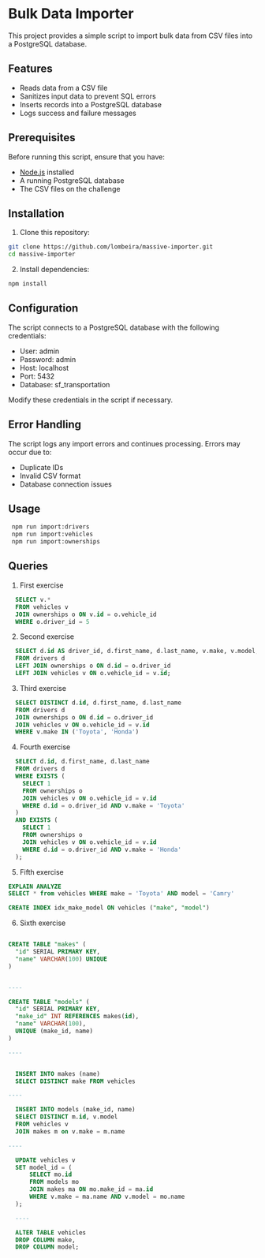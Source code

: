 # Bulk Data Importer

This project provides a simple script to import bulk data from CSV files into a PostgreSQL database.

## Features

- Reads data from a CSV file
- Sanitizes input data to prevent SQL errors
- Inserts records into a PostgreSQL database
- Logs success and failure messages

## Prerequisites

Before running this script, ensure that you have:

- [Node.js](https://nodejs.org/) installed
- A running PostgreSQL database
- The CSV files on the challenge

## Installation

1. Clone this repository:

```sh
git clone https://github.com/lombeira/massive-importer.git
cd massive-importer
```

2. Install dependencies:
```sh
npm install
```

## Configuration

The script connects to a PostgreSQL database with the following credentials:

- User: admin
- Password: admin
- Host: localhost
- Port: 5432
- Database: sf_transportation

Modify these credentials in the script if necessary.

## Error Handling
The script logs any import errors and continues processing. Errors may occur due to:

 - Duplicate IDs
 - Invalid CSV format
 - Database connection issues

 
## Usage

```sh
 npm run import:drivers 
 npm run import:vehicles 
 npm run import:ownerships
```

## Queries
1. First exercise
```sql
  SELECT v.*
  FROM vehicles v
  JOIN ownerships o ON v.id = o.vehicle_id
  WHERE o.driver_id = 5
```

2. Second exercise
```sql
  SELECT d.id AS driver_id, d.first_name, d.last_name, v.make, v.model, v.year
  FROM drivers d
  LEFT JOIN ownerships o ON d.id = o.driver_id
  LEFT JOIN vehicles v ON o.vehicle_id = v.id;
```

3. Third exercise
```sql
  SELECT DISTINCT d.id, d.first_name, d.last_name
  FROM drivers d
  JOIN ownerships o ON d.id = o.driver_id
  JOIN vehicles v ON o.vehicle_id = v.id
  WHERE v.make IN ('Toyota', 'Honda')
```

4. Fourth exercise
```sql
  SELECT d.id, d.first_name, d.last_name
  FROM drivers d
  WHERE EXISTS (
    SELECT 1
    FROM ownerships o
    JOIN vehicles v ON o.vehicle_id = v.id
    WHERE d.id = o.driver_id AND v.make = 'Toyota' 
  )
  AND EXISTS (
    SELECT 1
    FROM ownerships o
    JOIN vehicles v ON o.vehicle_id = v.id
    WHERE d.id = o.driver_id AND v.make = 'Honda' 
  );
```

5. Fifth exercise
```sql
EXPLAIN ANALYZE
SELECT * from vehicles WHERE make = 'Toyota' AND model = 'Camry'

CREATE INDEX idx_make_model ON vehicles ("make", "model")
```


6. Sixth exercise
```sql

CREATE TABLE "makes" (
  "id" SERIAL PRIMARY KEY,
  "name" VARCHAR(100) UNIQUE
) 


----

CREATE TABLE "models" (
  "id" SERIAL PRIMARY KEY,
  "make_id" INT REFERENCES makes(id),
  "name" VARCHAR(100),
  UNIQUE (make_id, name)
) 

----


  INSERT INTO makes (name)
  SELECT DISTINCT make FROM vehicles

----

  INSERT INTO models (make_id, name)
  SELECT DISTINCT m.id, v.model
  FROM vehicles v
  JOIN makes m on v.make = m.name

----

  UPDATE vehicles v 
  SET model_id = (
      SELECT mo.id
      FROM models mo
      JOIN makes ma ON mo.make_id = ma.id
      WHERE v.make = ma.name AND v.model = mo.name
  );

  ----

  ALTER TABLE vehicles
  DROP COLUMN make,
  DROP COLUMN model;
```


